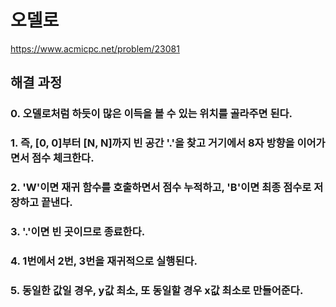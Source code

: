 # 오델로
https://www.acmicpc.net/problem/23081
## 해결 과정
### 0. 오델로처럼 하듯이 많은 이득을 볼 수 있는 위치를 골라주면 된다.
### 1. 즉, [0, 0]부터 [N, N]까지 빈 공간 '.'을 찾고 거기에서 8자 방향을 이어가면서 점수 체크한다.
### 2. 'W'이면 재귀 함수를 호출하면서 점수 누적하고, 'B'이면 최종 점수로 저장하고 끝낸다.
### 3. '.'이면 빈 곳이므로 종료한다.
### 4. 1번에서 2번, 3번을 재귀적으로 실행된다.
### 5. 동일한 값일 경우, y값 최소, 또 동일할 경우 x값 최소로 만들어준다.

